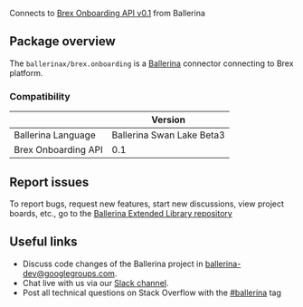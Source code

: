 Connects to [Brex Onboarding API v0.1](https://developer.brex.com/openapi/onboarding_api/) from Ballerina

## Package overview
The `ballerinax/brex.onboarding` is a [Ballerina](https://ballerina.io/) connector connecting to Brex platform.

### Compatibility
|                       | Version                         |
|-----------------------|---------------------------------|
| Ballerina Language    | Ballerina Swan Lake Beta3       | 
| Brex Onboarding API   | 0.1                             |

## Report issues
To report bugs, request new features, start new discussions, view project boards, etc., go to the [Ballerina Extended Library repository](https://github.com/ballerina-platform/ballerina-extended-library)

## Useful links
- Discuss code changes of the Ballerina project in [ballerina-dev@googlegroups.com](mailto:ballerina-dev@googlegroups.com).
- Chat live with us via our [Slack channel](https://ballerina.io/community/slack/).
- Post all technical questions on Stack Overflow with the [#ballerina](https://stackoverflow.com/questions/tagged/ballerina) tag
